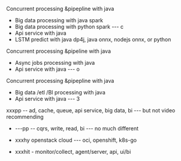 Concurrent processing &pipepline with java
* Big data processing with java spark
* Big data processing with python spark --- c
* Api service with java 
* LSTM predict with java dp4j, java onnx, nodejs onnx, or python

Concurrent processing &pipeline with java
* Async jobs processing with java
* Api service with java --- o


Concurrent processing &pipepline with java
* Big data /etl /BI processing with java
* Api service with java --- 3


xxxpp -- ad, cache, queue, api service, big data, bi --- but not video recommending
  * ---pp -- cqrs, write, read, bi --- no much different
  * xxxhy openstack cloud --- oci, openshift, k8s-go

  * xxxhit - monitor/collect, agent/server, api, ui/bi
